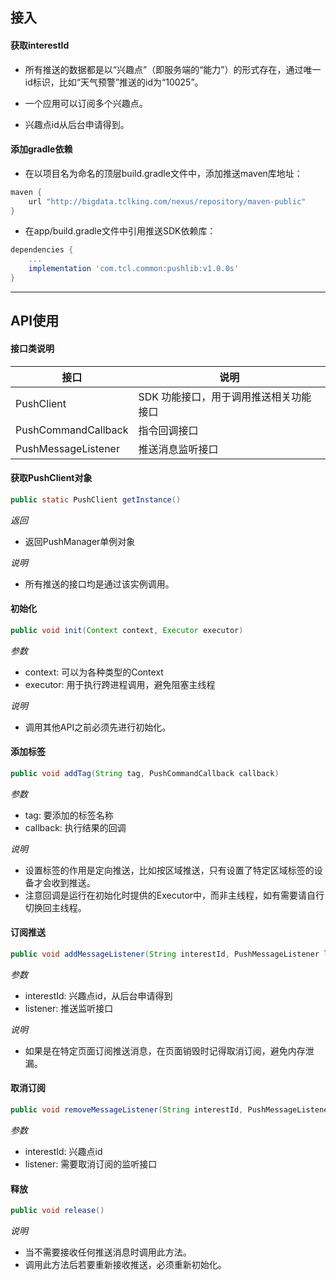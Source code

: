 ## 接入

####  获取interestId

   * 所有推送的数据都是以“兴趣点”（即服务端的“能力”）的形式存在，通过唯一id标识，比如“天气预警”推送的id为“10025”。

   * 一个应用可以订阅多个兴趣点。

   * 兴趣点id从后台申请得到。

####  添加gradle依赖

   * 在以项目名为命名的顶层build.gradle文件中，添加推送maven库地址：
   ```groovy
   maven {
       url "http://bigdata.tclking.com/nexus/repository/maven-public"
   }
   ```
   * 在app/build.gradle文件中引用推送SDK依赖库：
   ```groovy
   dependencies {
       ...
       implementation 'com.tcl.common:pushlib:v1.0.0s'
   }
   ```
---

## API使用

#### 接口类说明

|接口|说明|
|-----------|-----------|
| PushClient | SDK 功能接口，用于调用推送相关功能接口 |
| PushCommandCallback | 指令回调接口 |
| PushMessageListener | 推送消息监听接口 |

#### 获取PushClient对象
   ```java
   public static PushClient getInstance()
   ```
   *返回*
   * 返回PushManager单例对象

   *说明*

   * 所有推送的接口均是通过该实例调用。

#### 初始化

   ```java
   public void init(Context context, Executor executor)
   ```
   *参数*
   * context: 可以为各种类型的Context
   * executor: 用于执行跨进程调用，避免阻塞主线程

   *说明*

   * 调用其他API之前必须先进行初始化。

#### 添加标签
   ```java
public void addTag(String tag, PushCommandCallback callback)
   ```
   *参数*

   * tag: 要添加的标签名称
   * callback: 执行结果的回调

   *说明*
   * 设置标签的作用是定向推送，比如按区域推送，只有设置了特定区域标签的设备才会收到推送。
   * 注意回调是运行在初始化时提供的Executor中，而非主线程，如有需要请自行切换回主线程。

#### 订阅推送
   ```java
   public void addMessageListener(String interestId, PushMessageListener listener)
   ```
   *参数*
   * interestId: 兴趣点id，从后台申请得到
   * listener: 推送监听接口

   *说明*

   * 如果是在特定页面订阅推送消息，在页面销毁时记得取消订阅，避免内存泄漏。

#### 取消订阅
   ```java
   public void removeMessageListener(String interestId, PushMessageListener listener)
   ```
   *参数*

   * interestId: 兴趣点id
   * listener: 需要取消订阅的监听接口

#### 释放
   ```java
   public void release()
   ```
   *说明*
   * 当不需要接收任何推送消息时调用此方法。
   * 调用此方法后若要重新接收推送，必须重新初始化。